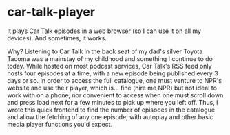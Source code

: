 # car-talk-player
It plays Car Talk episodes in a web browser (so I can use it on all my devices). And sometimes, it works.

Why?
Listening to Car Talk in the back seat of my dad's silver Toyota Tacoma was a mainstay of my childhood and something I continue to do today. While hosted on most podcast services, Car Talk's RSS feed only hosts four episodes at a time, with a new episode being published every 3 days or so. In order to access the full catalogue, one must venture to NPR's website and use their player, which is... fine (hire me NPR) but not ideal to work with on a phone, nor convenient to access when one must scroll down and press load next for a few minutes to pick up where you left off. Thus, I wrote this quick frontend to find the number of episodes in the catalogue and allow the fetching of any one episode, with autoplay and other basic media player functions you'd expect.
